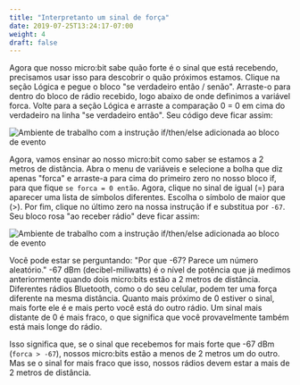 ```yaml
---
title: "Interpretanto um sinal de força"
date: 2019-07-25T13:24:17-07:00
weight: 4
draft: false
---
```


Agora que nosso micro:bit sabe quão forte é o sinal que está recebendo, precisamos usar isso para descobrir o quão próximos estamos. Clique na seção Lógica e pegue o bloco "se verdadeiro então / senão". Arraste-o para dentro do bloco de rádio recebido, logo abaixo de onde definimos a variável forca. Volte para a seção Lógica e arraste a comparação 0 = 0 em cima do verdadeiro na linha "se verdadeiro então". Seu código deve ficar assim:

![Ambiente de trabalho com a instrução if/then/else adicionada ao bloco de evento](../img/addedLogic.png)

Agora, vamos ensinar ao nosso micro:bit como saber se estamos a 2 metros de distância. Abra o menu de variáveis e selecione a bolha que diz apenas "forca" e arraste-a para cima do primeiro zero no nosso bloco if, para que fique `se forca = 0 então`. Agora, clique no sinal de igual (=) para aparecer uma lista de símbolos diferentes. Escolha o símbolo de maior que (>). Por fim, clique no último zero na nossa instrução if e substitua por `-67`. Seu bloco rosa "ao receber rádio" deve ficar assim:

![Ambiente de trabalho com a instrução if/then/else adicionada ao bloco de evento](../img/completedCondition.png)

Você pode estar se perguntando: "Por que -67? Parece um número aleatório." -67 dBm (decibel-miliwatts) é o nível de potência que já medimos anteriormente quando dois micro:bits estão a 2 metros de distância. Diferentes rádios Bluetooth, como o do seu celular, podem ter uma força diferente na mesma distância. Quanto mais próximo de 0 estiver o sinal, mais forte ele é e mais perto você está do outro rádio. Um sinal mais distante de 0 é mais fraco, o que significa que você provavelmente também está mais longe do rádio.

Isso significa que, se o sinal que recebemos for mais forte que -67 dBm (`forca > -67`), nossos micro:bits estão a menos de 2 metros um do outro. Mas se o sinal for mais fraco que isso, nossos rádios devem estar a mais de 2 metros de distância.
